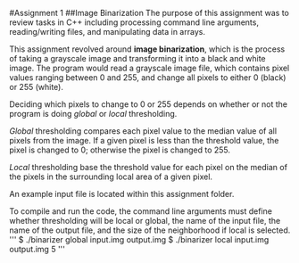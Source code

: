 #Assignment 1
##Image Binarization
The purpose of this assignment was to review tasks in C++ including processing command line arguments, reading/writing files, and manipulating data in arrays.

This assignment revolved around **image binarization**, which is the process of taking a grayscale image and transforming it into a black and white image. The program would read a grayscale image file, which contains pixel values ranging between 0 and 255, and change all pixels to either 0 (black) or 255 (white).

Deciding which pixels to change to 0 or 255 depends on whether or not the program is doing *global* or *local* thresholding. 

*Global* thresholding compares each pixel value to the median value of all pixels from the image. If a given pixel is less than the threshold value, the pixel is changed to 0; otherwise the pixel is changed to 255.

*Local* thresholding base the threshold value for each pixel on the median of the pixels in the surrounding local area of a given pixel.

An example input file is located within this assignment folder.

To compile and run the code, the command line arguments must define whether thresholding will be local or global, the name of the input file, the name of the output file, and the size of the neighborhood if local is selected.
'''
$ ./binarizer global input.img output.img
$ ./binarizer local input.img output.img 5
'''
